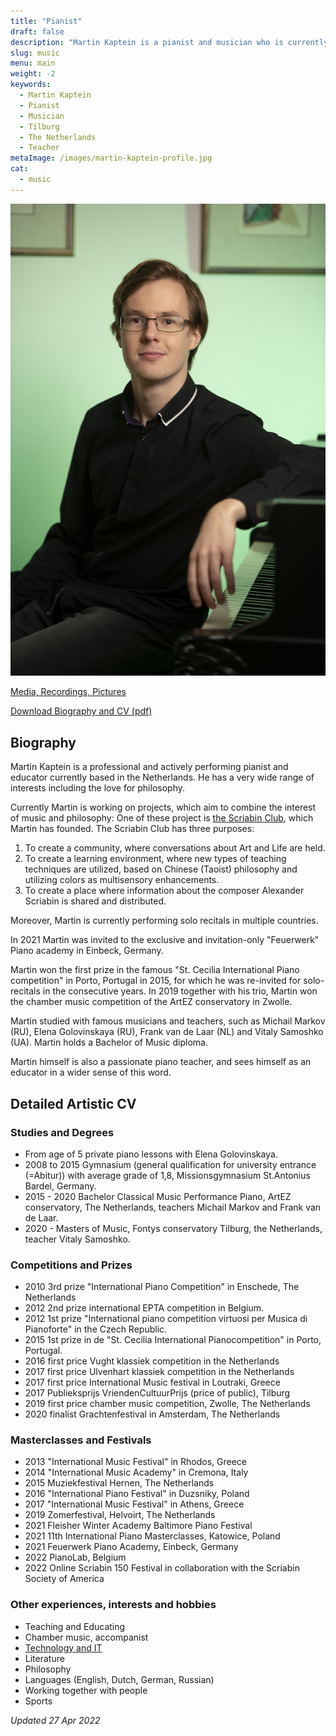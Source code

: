 ```yaml
---
title: "Pianist"
draft: false
description: "Martin Kaptein is a pianist and musician who is currently studying in Tilburg, The Netherlands. Martin participates often in competitions, masterclasses and festivals. Martin is also a professional piano teacher."
slug: music
menu: main
weight: -2
keywords:
  - Martin Kaptein
  - Pianist
  - Musician
  - Tilburg
  - The Netherlands
  - Teacher
metaImage: /images/martin-kaptein-profile.jpg
cat:
  - music
---
```



![Martin Kaptein professional picture at piano](Martin-Kaptein-at-piano.jpg)

[Media, Recordings, Pictures](/media/)

[Download Biography and CV (pdf)](Martin_Kaptein_bio_CV_en.pdf)

<!-- Add below to PDF version -->

## Biography

Martin Kaptein is a professional and actively performing pianist and educator currently based in the Netherlands.
He has a very wide range of interests including the love for philosophy.

Currently Martin is working on projects, which aim to combine the interest of music and philosophy:
One of these project is [the Scriabin Club](https://scriabinclub.com/), which Martin has founded.
The Scriabin Club has three purposes:

1. To create a community, where conversations about Art and Life are held.
2. To create a learning environment, where new types of teaching techniques are utilized, based on Chinese (Taoist) philosophy and utilizing colors as multisensory enhancements.
3. To create a place where information about the composer Alexander Scriabin is shared and distributed.

Moreover, Martin is currently performing solo recitals in multiple countries.

In 2021 Martin was invited to the exclusive and invitation-only "Feuerwerk" Piano academy in Einbeck, Germany.

Martin won the first prize in the famous "St. Cecilia International Piano competition" in Porto, Portugal in 2015, for which he was re-invited for solo-recitals in the consecutive years.
In 2019 together with his trio, Martin won the chamber music competition of the ArtEZ conservatory in Zwolle.

Martin studied with famous musicians and teachers, such as Michail Markov (RU), Elena Golovinskaya (RU), Frank van de Laar (NL) and Vitaly Samoshko (UA).
Martin holds a Bachelor of Music diploma.

Martin himself is also a passionate piano teacher, and sees himself as an educator in a wider sense of this word.

## Detailed Artistic CV

### Studies and Degrees

- From age of 5 private piano lessons with Elena Golovinskaya.
- 2008 to 2015 Gymnasium (general qualification for university entrance (=Abitur)) with average grade of 1,8, Missionsgymnasium St.Antonius Bardel, Germany.
- 2015 - 2020 Bachelor Classical Music Performance Piano, ArtEZ conservatory, The Netherlands, teachers Michail Markov and Frank van de Laar.
- 2020 - Masters of Music, Fontys conservatory Tilburg, the Netherlands, teacher Vitaly Samoshko.

### Competitions and Prizes

- 2010 3rd prize "International Piano Competition" in Enschede, The Netherlands
- 2012 2nd prize international EPTA competition in Belgium. 
- 2012 1st prize "International piano competition virtuosi per Musica di Pianoforte" in the Czech Republic.
- 2015 1st prize in de "St. Cecilia International Pianocompetition" in Porto, Portugal. 
- 2016 first price Vught klassiek competition in the Netherlands
- 2017 first price Ulvenhart klassiek competition in the Netherlands
- 2017 first price International Music festival in Loutraki, Greece
- 2017 Publieksprijs VriendenCultuurPrijs (price of public), Tilburg
- 2019 first price chamber music competition, Zwolle, The Netherlands
- 2020 finalist Grachtenfestival in Amsterdam, The Netherlands

### Masterclasses and Festivals

- 2013 "International Music Festival" in Rhodos, Greece
- 2014 "International Music Academy" in Cremona, Italy 
- 2015 Muziekfestival Hernen, The Netherlands
- 2016 "International Piano Festival" in Duzsniky, Poland
- 2017 "International Music Festival" in Athens, Greece
- 2019 Zomerfestival, Helvoirt, The Netherlands
- 2021 Fleisher Winter Academy Baltimore Piano Festival
- 2021 11th International Piano Masterclasses, Katowice, Poland
- 2021 Feuerwerk Piano Academy, Einbeck, Germany
- 2022 PianoLab, Belgium
- 2022 Online Scriabin 150 Festival in collaboration with the Scriabin Society of America

### Other experiences, interests and hobbies

- Teaching and Educating
- Chamber music, accompanist
- [Technology and IT](/tech/)
- Literature 
- Philosophy
- Languages (English, Dutch, German, Russian)
- Working together with people
- Sports

*Updated 27 Apr 2022*
